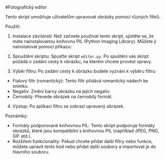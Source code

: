 #Fotografický editor

Tento skript umožňuje uživatelům upravovat obrázky pomocí různých filtrů.

Použití:

1. Instalace závislostí: Než začnete používat tento skript, ujistěte se, že máte nainstalovanou knihovnu PIL (Python Imaging Library). Můžete ji nainstalovat pomocí příkazu:


2. Spouštění skriptu: Spusťte skript `editor.py`. Po spuštění vás skript požádá o zadání cesty k obrázku, na kterém chcete provést úpravy.

3. Výběr filtru: Po zadání cesty k obrázku budete vyzváni k výběru filtru:
- Fialový filtr (romantický): Tento filtr přidává romantický nádech ke snímku.
- Negativ: Změní barvy obrázku na jejich negativ.
- Černobílý: Převede obrázek na černobílý formát.

4. Výstup: Po aplikaci filtru se zobrazí upravený obrázek.

Poznámky:

- Formáty podporované knihovnou PIL: Tento skript podporuje formáty obrázků, které jsou kompatibilní s knihovnou PIL (například JPEG, PNG, GIF atd.).
- Rozšíření funkcionality: Pokud chcete přidat další filtry nebo funkce, můžete upravit tento kód nebo přidat další soubory a importovat je do hlavního souboru.

